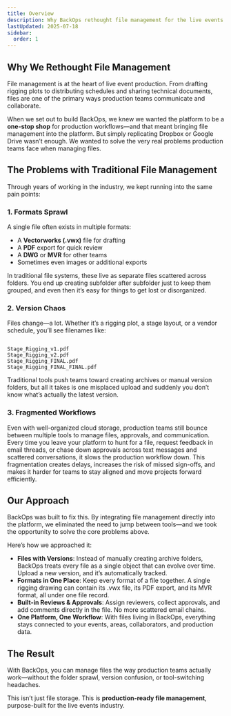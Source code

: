 ```yaml
---
title: Overview
description: Why BackOps rethought file management for the live events industry
lastUpdated: 2025-07-18
sidebar:
  order: 1
---
```


## Why We Rethought File Management

File management is at the heart of live event production. From drafting rigging plots to distributing schedules and sharing technical documents, files are one of the primary ways production teams communicate and collaborate.

When we set out to build BackOps, we knew we wanted the platform to be a **one-stop shop** for production workflows—and that meant bringing file management into the platform. But simply replicating Dropbox or Google Drive wasn’t enough. We wanted to solve the very real problems production teams face when managing files.

## The Problems with Traditional File Management

Through years of working in the industry, we kept running into the same pain points:

### 1. **Formats Sprawl**

A single file often exists in multiple formats:

- A **Vectorworks (.vwx)** file for drafting
- A **PDF** export for quick review
- A **DWG** or **MVR** for other teams
- Sometimes even images or additional exports

In traditional file systems, these live as separate files scattered across folders. You end up creating subfolder after subfolder just to keep them grouped, and even then it’s easy for things to get lost or disorganized.

### 2. **Version Chaos**

Files change—a lot. Whether it’s a rigging plot, a stage layout, or a vendor schedule, you’ll see filenames like:

```

Stage_Rigging_v1.pdf
Stage_Rigging_v2.pdf
Stage_Rigging_FINAL.pdf
Stage_Rigging_FINAL_FINAL.pdf

```

Traditional tools push teams toward creating archives or manual version folders, but all it takes is one misplaced upload and suddenly you don’t know what’s actually the latest version.

### 3. **Fragmented Workflows**

Even with well-organized cloud storage, production teams still bounce between multiple tools to manage files, approvals, and communication. Every time you leave your platform to hunt for a file, request feedback in email threads, or chase down approvals across text messages and scattered conversations, it slows the production workflow down. This fragmentation creates delays, increases the risk of missed sign-offs, and makes it harder for teams to stay aligned and move projects forward efficiently.

## Our Approach

BackOps was built to fix this. By integrating file management directly into the platform, we eliminated the need to jump between tools—and we took the opportunity to solve the core problems above.

Here’s how we approached it:

- **Files with Versions**: Instead of manually creating archive folders, BackOps treats every file as a single object that can evolve over time. Upload a new version, and it’s automatically tracked.
- **Formats in One Place**: Keep every format of a file together. A single rigging drawing can contain its .vwx file, its PDF export, and its MVR format, all under one file record.
- **Built-in Reviews & Approvals**: Assign reviewers, collect approvals, and add comments directly in the file. No more scattered email chains.
- **One Platform, One Workflow**: With files living in BackOps, everything stays connected to your events, areas, collaborators, and production data.

## The Result

With BackOps, you can manage files the way production teams actually work—without the folder sprawl, version confusion, or tool-switching headaches.

This isn’t just file storage. This is **production-ready file management**, purpose-built for the live events industry.
